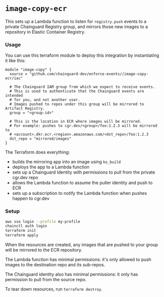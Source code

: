 # `image-copy-ecr`

This sets up a Lambda function to listen for `registry.push` events to a private Chainguard Registry group, and mirrors those new images to a repository in Elastic Container Registry.

### Usage

You can use this terraform module to deploy this integration by instantiating
it like this:

```
module "image-copy" {
  source = "github.com/chainguard-dev/enforce-events//image-copy-ecr/iac"

  # The Chainguard IAM group from which we expect to receive events.
  # This is used to authenticate that the Chainguard events are intended
  # for you, and not another user.
  # Images pushed to repos under this group will be mirrored to Artifact Registry.
  group = "<group-id>"

  # This is the location in ECR where images will be mirrored.
  # For example: pushes to cgr.dev/<group>/foo:1.2.3 will be mirrored to
  # <account>.dkr.ecr.<region>.amazonaws.com/<dst_repo>/foo:1.2.3
  dst_repo = "mirrored/images"
}
```

The Terraform does everything:

- builds the mirroring app into an image using `ko_build`
- deploys the app to a Lambda function
- sets up a Chainguard Identity with permissions to pull from the private cgr.dev repo
- allows the Lambda function to assume the puller identity and push to ECR
- sets up a subscription to notify the Lambda function when pushes happen to cgr.dev

### Setup

```sh
aws sso login --profile my-profile
chainctl auth login
terraform init
terraform apply
```

When the resources are created, any images that are pushed to your group will be mirrored to the ECR repository.

The Lambda function has minimal permissions: it's only allowed to push images to the destination repo and its sub-repos.

The Chainguard identity also has minimal permissions: it only has permission to pull from the source repo.

To tear down resources, run `terraform destroy`.
